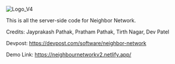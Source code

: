 
![Logo_V4](https://user-images.githubusercontent.com/49925882/190212790-37c2625b-0db8-48e4-ada4-1f4356f7b14b.png)

This is all the server-side code for Neighbor Network.

Credits: Jayprakash Pathak, Pratham Pathak, Tirth Nagar, Dev Patel

Devpost: https://devpost.com/software/neighbor-network

Demo Link: https://neighbournetworkv2.netlify.app/
